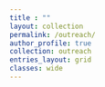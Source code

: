 ```yaml
---
title : ""
layout: collection
permalink: /outreach/
author_profile: true
collection: outreach
entries_layout: grid
classes: wide
---
```

